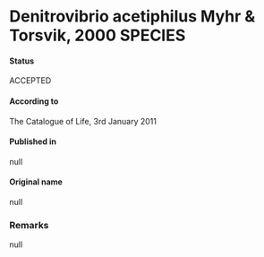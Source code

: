 # Denitrovibrio acetiphilus Myhr & Torsvik, 2000 SPECIES

#### Status
ACCEPTED

#### According to
The Catalogue of Life, 3rd January 2011

#### Published in
null

#### Original name
null

### Remarks
null